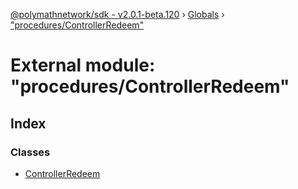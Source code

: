 [@polymathnetwork/sdk - v2.0.1-beta.120](../README.md) › [Globals](../globals.md) › ["procedures/ControllerRedeem"](_procedures_controllerredeem_.md)

# External module: "procedures/ControllerRedeem"

## Index

### Classes

- [ControllerRedeem](../classes/_procedures_controllerredeem_.controllerredeem.md)
